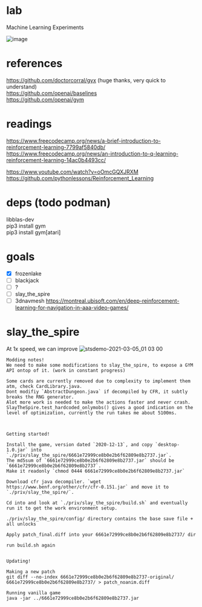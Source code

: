 # lab
Machine Learning Experiments

![image](https://user-images.githubusercontent.com/3028982/109432721-97b53a00-79da-11eb-83e9-cba9b9486eef.png)

# references

https://github.com/doctorcorral/gyx (huge thanks, very quick to understand)  
https://github.com/openai/baselines  
https://github.com/openai/gym  

# readings

https://www.freecodecamp.org/news/a-brief-introduction-to-reinforcement-learning-7799af5840db/  
https://www.freecodecamp.org/news/an-introduction-to-q-learning-reinforcement-learning-14ac0b4493cc/  
  
https://www.youtube.com/watch?v=oOmcGQXJRXM  
https://github.com/pythonlessons/Reinforcement_Learning  

# deps (todo podman)

libblas-dev  
pip3 install gym  
pip3 install gym[atari]  

# goals

- [X] frozenlake
- [ ] blackjack
- [ ] ?
- [ ] slay_the_spire
- [ ] 3dnavmesh https://montreal.ubisoft.com/en/deep-reinforcement-learning-for-navigation-in-aaa-video-games/

# slay_the_spire
At 1x speed, we can improve
![stsdemo-2021-03-05_01 03 00](https://user-images.githubusercontent.com/3028982/110075475-da677100-7d50-11eb-9bb8-6e673c61795c.gif)

```
Modding notes!
We need to make some modifications to slay_the_spire, to expose a GYM API ontop of it. (work in constant progress)

Some cards are currently removed due to complexity to implement them atm, check CardLibrary.java.
Dont modifiy `AbstractDungeon.java` if decompiled by CFR, it subtly breaks the RNG generator.
Alot more work is needed to make the actions faster and never crash.
SlayTheSpire.test_hardcoded_onlymobs() gives a good indication on the level of optimization, currently the run takes me about 5100ms.



Getting started!

Install the game, version dated `2020-12-13`, and copy `desktop-1.0.jar` into `./priv/slay_the_spire/6661e72999ce8b0e2b6f62809e8b2737.jar`.
The md5sum of `6661e72999ce8b0e2b6f62809e8b2737.jar` should be `6661e72999ce8b0e2b6f62809e8b2737`.
Make it readonly `chmod 0444 6661e72999ce8b0e2b6f62809e8b2737.jar`

Download cfr java decompiler. `wget https://www.benf.org/other/cfr/cfr-0.151.jar` and move it to `./priv/slay_the_spire/`.

Cd into and look at `./priv/slay_the_spire/build.sh` and eventually run it to get the work environment setup.

./priv/slay_the_spire/config/ directory contains the base save file + all unlocks

Apply patch_final.diff into your 6661e72999ce8b0e2b6f62809e8b2737/ dir

run build.sh again


Updating!

Making a new patch
git diff --no-index 6661e72999ce8b0e2b6f62809e8b2737-original/ 6661e72999ce8b0e2b6f62809e8b2737/ > patch_noanim.diff

Running vanilla game
java -jar ../6661e72999ce8b0e2b6f62809e8b2737.jar

```
